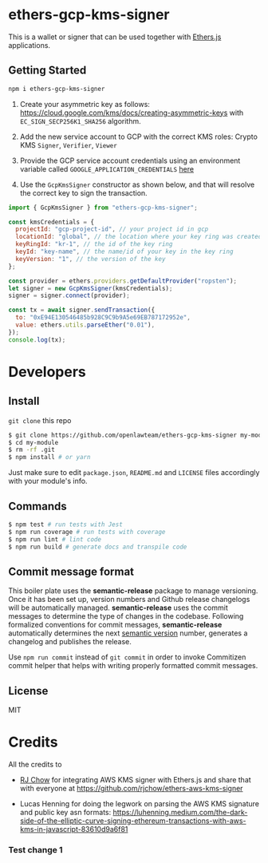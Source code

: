 # ethers-gcp-kms-signer

This is a wallet or signer that can be used together with [Ethers.js](https://github.com/ethers-io/ethers.js/) applications.

## Getting Started

```sh
npm i ethers-gcp-kms-signer
```

1. Create your asymmetric key as follows: https://cloud.google.com/kms/docs/creating-asymmetric-keys with  `EC_SIGN_SECP256K1_SHA256` algorithm.

2. Add the new service account to GCP with the correct KMS roles: Crypto KMS `Signer`, `Verifier`, `Viewer`

3. Provide the GCP service account credentials using an environment variable called `GOOGLE_APPLICATION_CREDENTIALS` [here](https://cloud.google.com/kms/docs/accessing-the-api#non_google_production_environment)

4. Use the `GcpKmsSigner` constructor as shown below, and that will resolve the correct key to sign the transaction.

```js
import { GcpKmsSigner } from "ethers-gcp-kms-signer";

const kmsCredentials = {
  projectId: "gcp-project-id", // your project id in gcp
  locationId: "global", // the location where your key ring was created
  keyRingId: "kr-1", // the id of the key ring
  keyId: "key-name", // the name/id of your key in the key ring
  keyVersion: "1", // the version of the key
};

const provider = ethers.providers.getDefaultProvider("ropsten");
let signer = new GcpKmsSigner(kmsCredentials);
signer = signer.connect(provider);

const tx = await signer.sendTransaction({
  to: "0xE94E130546485b928C9C9b9A5e69EB787172952e",
  value: ethers.utils.parseEther("0.01"),
});
console.log(tx);
```

# Developers

## Install

`git clone` this repo

```sh
$ git clone https://github.com/openlawteam/ethers-gcp-kms-signer my-module
$ cd my-module
$ rm -rf .git
$ npm install # or yarn
```

Just make sure to edit `package.json`, `README.md` and `LICENSE` files accordingly with your module's info.

## Commands

```sh
$ npm test # run tests with Jest
$ npm run coverage # run tests with coverage
$ npm run lint # lint code
$ npm run build # generate docs and transpile code
```

## Commit message format

This boiler plate uses the **semantic-release** package to manage versioning. Once it has been set up, version numbers and Github release changelogs will be automatically managed. **semantic-release** uses the commit messages to determine the type of changes in the codebase. Following formalized conventions for commit messages, **semantic-release** automatically determines the next [semantic version](https://semver.org) number, generates a changelog and publishes the release.

Use `npm run commit` instead of `git commit` in order to invoke Commitizen commit helper that helps with writing properly formatted commit messages.

## License

MIT

# Credits

All the credits to

- [RJ Chow](https://github.com/rjchow) for integrating AWS KMS signer with Ethers.js and share that with everyone at https://github.com/rjchow/ethers-aws-kms-signer

- Lucas Henning for doing the legwork on parsing the AWS KMS signature and public key asn formats: https://luhenning.medium.com/the-dark-side-of-the-elliptic-curve-signing-ethereum-transactions-with-aws-kms-in-javascript-83610d9a6f81

### Test change 1